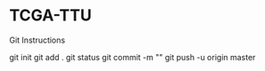 # TCGA-TTU

Git Instructions

git init
git add .
git status
git commit -m "<add comments about commit here>" 
git push -u origin master
